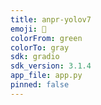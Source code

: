 ```yaml
---
title: anpr-yolov7
emoji: 💩
colorFrom: green
colorTo: gray
sdk: gradio
sdk_version: 3.1.4
app_file: app.py
pinned: false
---
```

